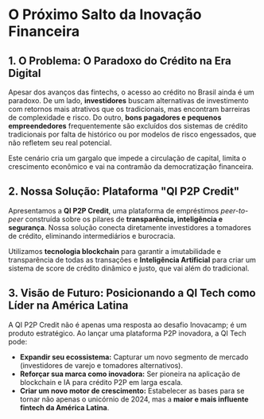 # O Próximo Salto da Inovação Financeira

## 1. O Problema: O Paradoxo do Crédito na Era Digital

Apesar dos avanços das fintechs, o acesso ao crédito no Brasil ainda é um paradoxo. De um lado, **investidores** buscam alternativas de investimento com retornos mais atrativos que os tradicionais, mas encontram barreiras de complexidade e risco. Do outro, **bons pagadores e pequenos empreendedores** frequentemente são excluídos dos sistemas de crédito tradicionais por falta de histórico ou por modelos de risco engessados, que não refletem seu real potencial.

Este cenário cria um gargalo que impede a circulação de capital, limita o crescimento econômico e vai na contramão da democratização financeira.

## 2. Nossa Solução: Plataforma "QI P2P Credit"

Apresentamos a **QI P2P Credit**, uma plataforma de empréstimos *peer-to-peer* construída sobre os pilares de **transparência, inteligência e segurança**. Nossa solução conecta diretamente investidores a tomadores de crédito, eliminando intermediários e burocracia.

Utilizamos **tecnologia blockchain** para garantir a imutabilidade e transparência de todas as transações e **Inteligência Artificial** para criar um sistema de score de crédito dinâmico e justo, que vai além do tradicional.

## 3. Visão de Futuro: Posicionando a QI Tech como Líder na América Latina

A QI P2P Credit não é apenas uma resposta ao desafio Inovacamp; é um produto estratégico. Ao lançar uma plataforma P2P inovadora, a QI Tech pode:
- **Expandir seu ecossistema:** Capturar um novo segmento de mercado (investidores de varejo e tomadores alternativos).
- **Reforçar sua marca como inovadora:** Ser pioneira na aplicação de blockchain e IA para crédito P2P em larga escala.
- **Criar um novo motor de crescimento:** Estabelecer as bases para se tornar não apenas o unicórnio de 2024, mas a **maior e mais influente fintech da América Latina**.
